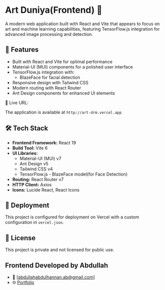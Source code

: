 # Art Duniya(Frontend) 🎨

A modern web application built with React and Vite that appears to focus on art and machine learning capabilities, featuring TensorFlow.js integration for advanced image processing and detection.

## 🌟 Features

- Built with React and Vite for optimal performance
- Material-UI (MUI) components for a polished user interface
- TensorFlow.js integration with:
  - BlazeFace for facial detection
- Responsive design with Tailwind CSS
- Modern routing with React Router
- Ant Design components for enhanced UI elements


🚀 Live URL:

The application is available at `http://art-drm.vercel.app`

## 🛠️ Tech Stack

- **Frontend Framework:** React 19
- **Build Tool:** Vite 6
- **UI Libraries:**
  - Material-UI (MUI) v7
  - Ant Design v5
  - Tailwind CSS v4
  - TensorFlow.js - BlazeFace model(for Face Detection)
- **Routing:** React Router v7
- **HTTP Client:** Axios
- **Icons:** Lucide React, React Icons



## 🚀 Deployment

This project is configured for deployment on Vercel with a custom configuration in `vercel.json`.

## 📝 License

This project is private and not licensed for public use.


## Frontend Developed by Abdullah
- 📧 [abdullahabdulhannan.ab@gmail.com]
- 🌐 [Portfolio](https://www.abdullah-ah.me/)



